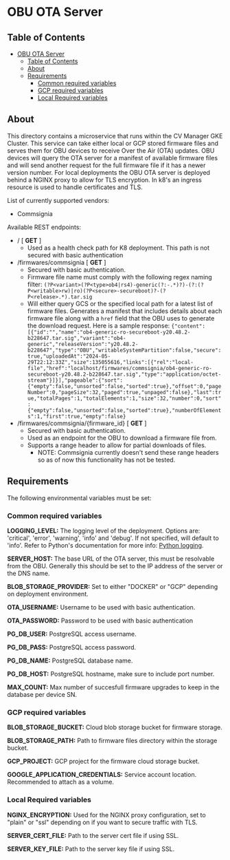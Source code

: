 # OBU OTA Server

## Table of Contents

- [OBU OTA Server](#obu-ota-server)
  - [Table of Contents](#table-of-contents)
  - [About ](#about-)
  - [Requirements ](#requirements-)
    - [Common required variables ](#common-required-variables-)
    - [GCP required variables ](#gcp-required-variables-)
    - [Local Required variables ](#local-required-variables-)

## About <a name = "about"></a>

This directory contains a microservice that runs within the CV Manager GKE Cluster. This service can take either local or GCP stored firmware files and serves them for OBU devices to receive Over the Air (OTA) updates. OBU devices will query the OTA server for a manifest of available firmware files and will send another request for the full firmware file if it has a newer version number. For local deployments the OBU OTA server is deployed behind a NGINX proxy to allow for TLS encryption. In k8's an ingress resource is used to handle certificates and TLS.

List of currently supported vendors:

- Commsignia

Available REST endpoints:

- / [ **GET** ]
  - Used as a health check path for K8 deployment. This path is not secured with basic authentication
- /firmwares/commsignia [ **GET** ]
  - Secured with basic authentication.
  - Firmware file name must comply with the following regex naming filter:
    `(?P<variant>(?P<type>ob4|rs4)-generic(?:-.*)?)-(?:(?P<writable>rw)|ro)(?P<secure>-secureboot)?-(?P<release>.*).tar.sig`
  - Will either query GCS or the specified local path for a latest list of firmware files. Generates a manifest that includes details about each firmware file along with a `href` field that the OBU uses to generate the download request. Here is a sample response:
    `{"content":[{"id":"","name":"ob4-generic-ro-secureboot-y20.48.2-b228647.tar.sig","variant":"ob4-generic","releaseVersion":"y20.48.2-b228647","type":"OBU","writableSystemPartition":false,"secure":true,"uploadedAt":"2024-05-29T22:12:33Z","size":135055616,"links":[{"rel":"local-file","href":"localhost/firmwares/commsignia/ob4-generic-ro-secureboot-y20.48.2-b228647.tar.sig","type":"application/octet-stream"}]}],"pageable":{"sort":{"empty":false,"unsorted":false,"sorted":true},"offset":0,"pageNumber":0,"pageSize":32,"paged":true,"unpaged":false},"last":true,"totalPages":1,"totalElements":1,"size":32,"number":0,"sort":{"empty":false,"unsorted":false,"sorted":true},"numberOfElements":1,"first":true,"empty":false}`
- /firmwares/commsignia/{firmware_id} [ **GET** ]
  - Secured with basic authentication.
  - Used as an endpoint for the OBU to download a firmware file from.
  - Supports a range header to allow for partial downloads of files.
    - NOTE: Commsignia currently doesn't send these range headers so as of now this functionality has not be tested.

## Requirements <a name = "requirements"></a>

The following environmental variables must be set:

### Common required variables <a name = "common-requirements"></a>

<b>LOGGING_LEVEL:</b> The logging level of the deployment. Options are: 'critical', 'error', 'warning', 'info' and 'debug'. If not specified, will default to 'info'. Refer to Python's documentation for more info: [Python logging](https://docs.python.org/3/howto/logging.html).

<b>SERVER_HOST:</b> The base URL of the OTA server, this must be resolvable from the OBU. Generally this should be set to the IP address of the server or the DNS name.

<b>BLOB_STORAGE_PROVIDER:</b> Set to either "DOCKER" or "GCP" depending on deployment environment.

<b>OTA_USERNAME:</b> Username to be used with basic authentication.

<b>OTA_PASSWORD:</b> Password to be used with basic authentication

<b>PG_DB_USER:</b> PostgreSQL access username.

<b>PG_DB_PASS:</b> PostgreSQL access password.

<b>PG_DB_NAME:</b> PostgreSQL database name.

<b>PG_DB_HOST:</b> PostgreSQL hostname, make sure to include port number.

<b>MAX_COUNT:</b> Max number of succesfull firmware upgrades to keep in the database per device SN.

### GCP required variables <a name = "gcp-requirements"></a>

<b>BLOB_STORAGE_BUCKET:</b> Cloud blob storage bucket for firmware storage.

<b>BLOB_STORAGE_PATH:</b> Path to firmware files directory within the storage bucket.

<b>GCP_PROJECT:</b> GCP project for the firmware cloud storage bucket.

<b>GOOGLE_APPLICATION_CREDENTIALS:</b> Service account location. Recommended to attach as a volume.

### Local Required variables <a name = "local-requirements"></a>

<b>NGINX_ENCRYPTION:</b> Used for the NGINX proxy configuration, set to "plain" or "ssl" depending on if you want to secure traffic with TLS.

<b>SERVER_CERT_FILE:</b> Path to the server cert file if using SSL.

<b>SERVER_KEY_FILE:</b> Path to the server key file if using SSL.
